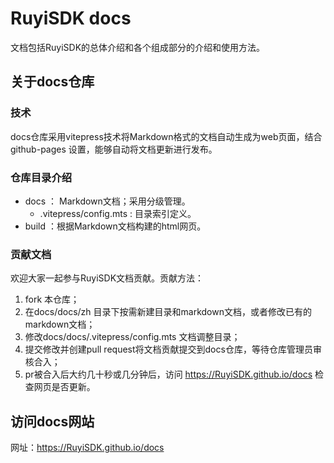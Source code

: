 # RuyiSDK docs

文档包括RuyiSDK的总体介绍和各个组成部分的介绍和使用方法。

## 关于docs仓库

### 技术

docs仓库采用vitepress技术将Markdown格式的文档自动生成为web页面，结合github-pages 设置，能够自动将文档更新进行发布。

### 仓库目录介绍

- docs ： Markdown文档；采用分级管理。
  - .vitepress/config.mts : 目录索引定义。
- build ：根据Markdown文档构建的html网页。

### 贡献文档

欢迎大家一起参与RuyiSDK文档贡献。贡献方法：

1. fork 本仓库；
2. 在docs/docs/zh 目录下按需新建目录和markdown文档，或者修改已有的markdown文档；
3. 修改docs/docs/.vitepress/config.mts 文档调整目录；
4. 提交修改并创建pull request将文档贡献提交到docs仓库，等待仓库管理员审核合入；
5. pr被合入后大约几十秒或几分钟后，访问 https://RuyiSDK.github.io/docs 检查网页是否更新。

## 访问docs网站

网址：https://RuyiSDK.github.io/docs
